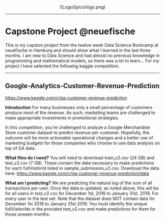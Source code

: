 <center><img src="" ...></center>
<center>![Logo](pics/logo.png)</center>
    
---
# Capstone Project @neuefische
This is my capston project from the twelve week Data Science Bootcamp at neuefische in Hamburg and should show what I learned in the last three months. I am new to Data Science and had almost no previous knowledge in programming and mathematical models, so there was a lot to learn... For my project I have selected the following kaggle competition.

---
## Google-Analytics-Customer-Revenue-Prediction
https://www.kaggle.com/c/ga-customer-revenue-prediction

**Introduction**
For many businesses only a small percentage of customers produce most of the revenue. As such, marketing teams are challenged to make appropriate investments in promotional strategies.

In this competition, you’re challenged to analyze a Google Merchandise Store customer dataset to predict revenue per customer. Hopefully, the outcome will be more actionable operational changes and a better use of marketing budgets for those companies who choose to use data analysis on top of GA data.

**What files do I need?**
You will need to download train_v2.csv (24 GB) and test_v2.csv (7 GB). These contain the data necessary to make predictions for each fullVisitorId listed in sample_submission_v2.csv.
Download the data here: https://www.kaggle.com/c/ga-customer-revenue-prediction/data

**What am I predicting?**
We are predicting the natural log of the sum of all transactions per user. Once the data is updated, as noted above, this will be for all users in test_v2.csv for December 1st, 2018 to January 31st, 2019. For every user in the test set.
Note that the dataset does NOT contain data for December 1st 2018 to January 31st 2019. You must identify the unique fullVisitorIds in the provided test_v2.csv and make predictions for them for those unseen months.


